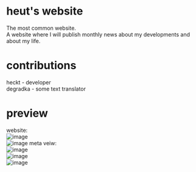 # heut's website
The most common website. \
A website where I will publish monthly news about my developments and about my life.

# contributions
heckt - developer \
degradka - some text translator

# preview 
website:\
![image](https://user-images.githubusercontent.com/87721232/191079580-e02f5386-5977-450c-9ace-533be2e3a17e.png)\
![image](https://user-images.githubusercontent.com/87721232/191079653-29e12dfa-3e3d-4c7a-80df-c064c724242a.png)
meta veiw:\
![image](https://user-images.githubusercontent.com/87721232/191079906-3f23e2c0-0dac-45e6-bf1a-dace81b3f345.png)\
![image](https://user-images.githubusercontent.com/87721232/191079849-50be799e-1627-4c6b-a146-b0102b8251b6.png)\
![image](https://user-images.githubusercontent.com/87721232/191080099-abb5c7ee-da6a-4386-8cff-fc81556968b1.png)


